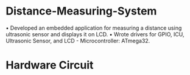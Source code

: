 # Distance-Measuring-System
•	Developed an embedded application for measuring a distance using ultrasonic sensor and displays it on LCD.
• Wrote drivers for GPIO, ICU, Ultrasonic Sensor, and LCD - Microcontroller: ATmega32.


# Hardware Circuit 
